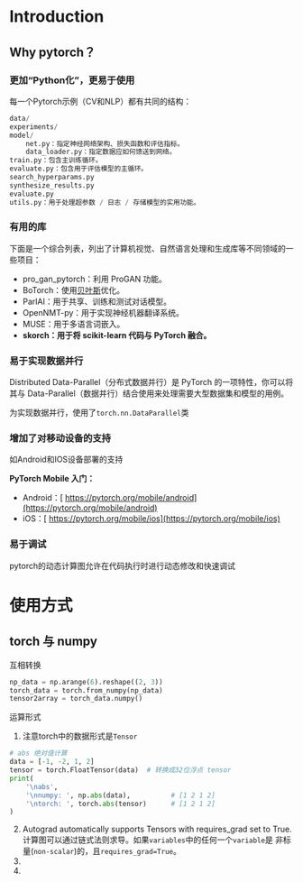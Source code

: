 # Introduction

## Why pytorch？

### 更加“Python化”，更易于使用

每一个Pytorch示例（CV和NLP）都有共同的结构：

```python
data/
experiments/
model/
	net.py：指定神经网络架构、损失函数和评估指标。
	data_loader.py：指定数据应如何馈送到网络。
train.py：包含主训练循环。
evaluate.py：包含用于评估模型的主循环。
search_hyperparams.py
synthesize_results.py
evaluate.py
utils.py：用于处理超参数 / 日志 / 存储模型的实用功能。
```

### 有用的库

下面是一个综合列表，列出了计算机视觉、自然语言处理和生成库等不同领域的一些项目：

- pro_gan_pytorch：利用 ProGAN 功能。
- BoTorch：使用[贝叶斯](https://www.infoq.cn/article/2014/07/programming-language-bayes)优化。
- ParlAI：用于共享、训练和测试对话模型。
- OpenNMT-py：用于实现神经机器翻译系统。
- MUSE：用于多语言词嵌入。
- **skorch：用于将 scikit-learn 代码与 PyTorch 融合。**

### 易于实现数据并行

Distributed Data-Parallel（分布式数据并行）是 PyTorch 的一项特性，你可以将其与 Data-Parallel（数据并行）结合使用来处理需要大型数据集和模型的用例。

为实现数据并行，使用了`torch.nn.DataParallel`类

### 增加了对移动设备的支持

如Android和IOS设备部署的支持

**PyTorch Mobile 入门：**

- Android：[ https://pytorch.org/mobile/android](https://pytorch.org/mobile/android)
- iOS：[ https://pytorch.org/mobile/ios](https://pytorch.org/mobile/ios)

### 易于调试

pytorch的动态计算图允许在代码执行时进行动态修改和快速调试

# 使用方式

## torch 与 numpy

互相转换

```python
np_data = np.arange(6).reshape((2, 3))
torch_data = torch.from_numpy(np_data)
tensor2array = torch_data.numpy()
```

运算形式

1. 注意torch中的数据形式是`Tensor`

```python
# abs 绝对值计算
data = [-1, -2, 1, 2]
tensor = torch.FloatTensor(data)  # 转换成32位浮点 tensor
print(
    '\nabs',
    '\nnumpy: ', np.abs(data),          # [1 2 1 2]
    '\ntorch: ', torch.abs(tensor)      # [1 2 1 2]
)
```

2. Autograd automatically supports Tensors with requires_grad set to True.  计算图可以通过链式法则求导。如果`variables`中的任何一个`variable`是 非标量(`non-scalar`)的，且`requires_grad=True`。
3. 
4. 



